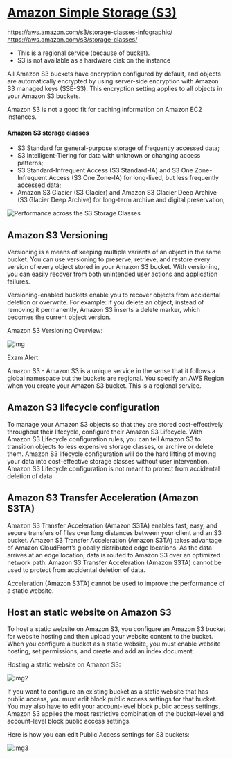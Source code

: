 # [Amazon Simple Storage (S3)](https://aws.amazon.com/s3/)

https://aws.amazon.com/s3/storage-classes-infographic/
https://aws.amazon.com/s3/storage-classes/

- This is a regional service (because of bucket).
- S3 is not available as a hardware disk on the instance

All Amazon S3 buckets have encryption configured by default, and objects are automatically encrypted by using server-side encryption with Amazon S3 managed keys (SSE-S3). This encryption setting applies to all objects in your Amazon S3 buckets.

Amazon S3 is not a good fit for caching information on Amazon EC2 instances.

#### Amazon S3 storage classes

- S3 Standard for general-purpose storage of frequently accessed data;
- S3 Intelligent-Tiering for data with unknown or changing access patterns;
- S3 Standard-Infrequent Access (S3 Standard-IA) and S3 One Zone-Infrequent Access (S3 One Zone-IA) for long-lived, but less frequently accessed data;
- Amazon S3 Glacier (S3 Glacier) and Amazon S3 Glacier Deep Archive (S3 Glacier Deep Archive) for long-term archive and digital preservation;

![Performance across the S3 Storage Classes](https://assets-pt.media.datacumulus.com/aws-clf-pt/assets/pt1-q9-i1.jpg)

## Amazon S3 Versioning

Versioning is a means of keeping multiple variants of an object in the same bucket. You can use versioning to preserve, retrieve, and restore every version of every object stored in your Amazon S3 bucket. With versioning, you can easily recover from both unintended user actions and application failures.

Versioning-enabled buckets enable you to recover objects from accidental deletion or overwrite. For example: if you delete an object, instead of removing it permanently, Amazon S3 inserts a delete marker, which becomes the current object version.

Amazon S3 Versioning Overview:

![img](https://assets-pt.media.datacumulus.com/aws-clf-pt/assets/pt3-q48-i1.jpg)

Exam Alert:

Amazon S3 - Amazon S3 is a unique service in the sense that it follows a global namespace but the buckets are regional. You specify an AWS Region when you create your Amazon S3 bucket. This is a regional service.

## Amazon S3 lifecycle configuration

To manage your Amazon S3 objects so that they are stored cost-effectively throughout their lifecycle, configure their Amazon S3 Lifecycle. With Amazon S3 Lifecycle configuration rules, you can tell Amazon S3 to transition objects to less expensive storage classes, or archive or delete them. Amazon S3 lifecycle configuration will do the hard lifting of moving your data into cost-effective storage classes without user intervention. Amazon S3 Lifecycle configuration is not meant to protect from accidental deletion of data.

## Amazon S3 Transfer Acceleration (Amazon S3TA)

Amazon S3 Transfer Acceleration (Amazon S3TA) enables fast, easy, and secure transfers of files over long distances between your client and an S3 bucket. Amazon S3 Transfer Acceleration (Amazon S3TA) takes advantage of Amazon CloudFront’s globally distributed edge locations. As the data arrives at an edge location, data is routed to Amazon S3 over an optimized network path. Amazon S3 Transfer Acceleration (Amazon S3TA) cannot be used to protect from accidental deletion of data.

Acceleration (Amazon S3TA) cannot be used to improve the performance of a static website.

## Host an static website on Amazon S3

To host a static website on Amazon S3, you configure an Amazon S3 bucket for website hosting and then upload your website content to the bucket. When you configure a bucket as a static website, you must enable website hosting, set permissions, and create and add an index document.

Hosting a static website on Amazon S3:

![img2](https://assets-pt.media.datacumulus.com/aws-clf-pt/assets/pt3-q25-i1.jpg)

If you want to configure an existing bucket as a static website that has public access, you must edit block public access settings for that bucket. You may also have to edit your account-level block public access settings. Amazon S3 applies the most restrictive combination of the bucket-level and account-level block public access settings.

Here is how you can edit Public Access settings for S3 buckets:

![img3](https://docs.aws.amazon.com/AmazonS3/latest/dev/images/edit-public-access-clear.png)
